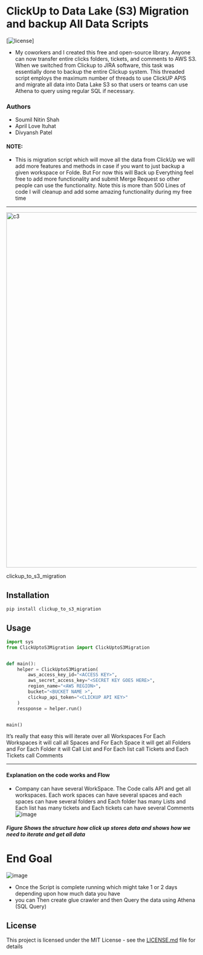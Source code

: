 # ClickUp to Data Lake (S3) Migration and backup All Data Scripts

[![license](https://img.shields.io/github/license/mashape/apistatus.svg?maxAge=2592000)]

* My coworkers and I created this free and open-source library. Anyone can now transfer entire clicks folders, tickets, and comments to AWS S3. When we switched from Clickup to JIRA software, this task was essentially done to backup the entire Clickup system. This threaded script employs the maximum number of threads to use ClickUP APIS and migrate all data into Data Lake S3 so that users or teams can use Athena to query using regular SQL if necessary.

### Authors 
* Soumil Nitin Shah
* April Love Ituhat  
* Divyansh Patel

#### NOTE:
* This is migration script which will move all the data from ClickUp we will add  more features and methods in case if you want to just backup a given workspace or Folde. But For now this will Back up Everything feel free to add more functionality and submit Merge Request so other people can use the functionality. Note this is more than 500 Lines of code I will cleanup and add some amazing functionality during my free time


----------------------------------------------------------------------------

<img width="941" alt="c3" src="https://user-images.githubusercontent.com/39345855/197051580-514532f5-7161-4007-bdb1-b109dc3b355c.PNG">


clickup_to_s3_migration

## Installation

```bash
pip install clickup_to_s3_migration
```
## Usage

```python
import sys
from ClickUptoS3Migration import ClickUptoS3Migration


def main():
    helper = ClickUptoS3Migration(
        aws_access_key_id="<ACCESS KEY>",
        aws_secret_access_key="<SECRET KEY GOES HERE>",
        region_name="<AWS REGION>",
        bucket="<BUCKET NAME >",
        clickup_api_token="<CLICKUP API KEY>"
    )
    ressponse = helper.run()


main()

```
It’s really that easy this will iterate over all Workspaces For Each Workspaces it will call all Spaces and For Each Space it will get all Folders and For Each Folder it will Call List and For Each list call Tickets and Each Tickets call Comments

------------------------------------------------------------------

#### Explanation on the code works and Flow
* Company can have several WorkSpace. The Code calls API and get all workspaces. Each work spaces can have several spaces and each spaces can have several folders and Each folder has many Lists and Each list has many tickets and Each tickets can have several Comments
  ![image](https://user-images.githubusercontent.com/39345855/197052204-fa7a5509-e65e-4173-bc17-2b3db2ba5894.png)

##### Figure Shows the structure how click up stores data and shows how we need to iterate and get all data

# End Goal 
![image](https://user-images.githubusercontent.com/39345855/197052634-f4d0e059-9fa2-4477-b2b7-feed655ff498.png)

* Once the Script is complete running which might take 1 or 2 days depending upon how much data you have 
* you can Then create glue crawler and then  Query the data using Athena (SQL Query)




## License

This project is licensed under the MIT License - see the [LICENSE.md](LICENSE.md) file for details

